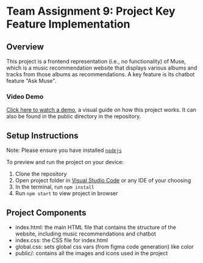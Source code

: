 
  # Team Assignment 9: Project Key Feature Implementation

  ## Overview
  This project is a frontend representation (i.e., no functionality) of Muse, which is a music recommendation website that displays various albums and tracks from those albums as recommendations. A key feature is its chatbot feature "Ask Muse".

  ### Video Demo

  [Click here to watch a demo](./public/asgn9demo.mp4), a visual guide on how this project works. It can also be found in the public directory in the repository.

  ## Setup Instructions

  Note: Please ensure you have installed <code><a href="https://nodejs.org/en/download/">nodejs</a></code>

  To preview and run the project on your device:
  1) Clone the repository 
  2) Open project folder in <a href="https://code.visualstudio.com/download">Visual Studio Code</a> or any IDE of your choosing
  3) In the terminal, run `npm install`
  4) Run `npm start` to view project in browser

  ## Project Components 
  - index.html: the main HTML file that contains the structure of the website, including music recommendations and chatbot
  - index.css: the CSS file for index.html
  - global.css: sets global css vars (from figma code generation) like color
  - public/: contains all the images and icons used in the project
  



